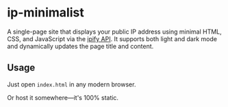 # ip-minimalist

A single-page site that displays your public IP address using minimal HTML, CSS, and JavaScript via the [ipify API](https://www.ipify.org/). It supports both light and dark mode and dynamically updates the page title and content.

## Usage

Just open `index.html` in any modern browser.

Or host it somewhere—it's 100% static.
